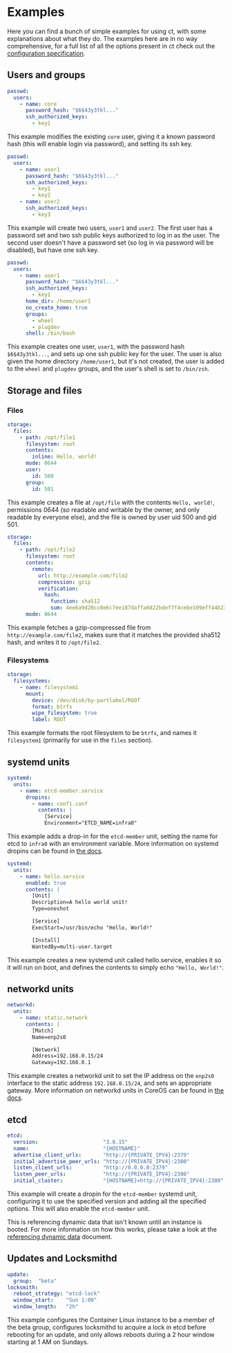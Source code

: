 # Examples

Here you can find a bunch of simple examples for using ct, with some explanations about what they do. The examples here are in no way comprehensive, for a full list of all the options present in ct check out the [configuration specification][spec].

## Users and groups

```yaml container-linux-config
passwd:
  users:
    - name: core
      password_hash: "$6$43y3tkl..."
      ssh_authorized_keys:
        - key1
```

This example modifies the existing `core` user, giving it a known password hash (this will enable login via password), and setting its ssh key.

```yaml container-linux-config
passwd:
  users:
    - name: user1
      password_hash: "$6$43y3tkl..."
      ssh_authorized_keys:
        - key1
        - key2
    - name: user2
      ssh_authorized_keys:
        - key3
```

This example will create two users, `user1` and `user2`. The first user has a password set and two ssh public keys authorized to log in as the user. The second user doesn't have a password set (so log in via password will be disabled), but have one ssh key.

```yaml container-linux-config
passwd:
  users:
    - name: user1
      password_hash: "$6$43y3tkl..."
      ssh_authorized_keys:
        - key1
      home_dir: /home/user1
      no_create_home: true
      groups:
        - wheel
        - plugdev
      shell: /bin/bash
```

This example creates one user, `user1`, with the password hash `$6$43y3tkl...`, and sets up one ssh public key for the user. The user is also given the home directory `/home/user1`, but it's not created, the user is added to the `wheel` and `plugdev` groups, and the user's shell is set to `/bin/zsh`.

## Storage and files

### Files

```yaml container-linux-config
storage:
  files:
    - path: /opt/file1
      filesystem: root
      contents:
        inline: Hello, world!
      mode: 0644
      user:
        id: 500
      group:
        id: 501
```

This example creates a file at `/opt/file` with the contents `Hello, world!`, permissions 0644 (so readable and writable by the owner, and only readable by everyone else), and the file is owned by user uid 500 and gid 501.

```yaml container-linux-config
storage:
  files:
    - path: /opt/file2
      filesystem: root
      contents:
        remote:
          url: http://example.com/file2
          compression: gzip
          verification:
            hash:
              function: sha512
              sum: 4ee6a9d20cc0e6c7ee187daffa6822bdef7f4cebe109eff44b235f97e45dc3d7a5bb932efc841192e46618f48a6f4f5bc0d15fd74b1038abf46bf4b4fd409f2e
      mode: 0644
```

This example fetches a gzip-compressed file from `http://example.com/file2`, makes sure that it matches the provided sha512 hash, and writes it to `/opt/file2`.

### Filesystems

```yaml container-linux-config
storage:
  filesystems:
    - name: filesystem1
      mount:
        device: /dev/disk/by-partlabel/ROOT
        format: btrfs
        wipe_filesystem: true
        label: ROOT
```

This example formats the root filesystem to be `btrfs`, and names it `filesystem1` (primarily for use in the `files` section).

## systemd units

```yaml container-linux-config
systemd:
  units:
    - name: etcd-member.service
      dropins:
        - name: conf1.conf
          contents: |
            [Service]
            Environment="ETCD_NAME=infra0"
```

This example adds a drop-in for the `etcd-member` unit, setting the name for etcd to `infra0` with an environment variable. More information on systemd dropins can be found in [the docs][dropins].

```yaml container-linux-config
systemd:
  units:
    - name: hello.service
      enabled: true
      contents: |
        [Unit]
        Description=A hello world unit!
        Type=oneshot

        [Service]
        ExecStart=/usr/bin/echo "Hello, World!"

        [Install]
        WantedBy=multi-user.target
```

This example creates a new systemd unit called hello.service, enables it so it will run on boot, and defines the contents to simply echo `"Hello, World!"`.

## networkd units

```yaml container-linux-config
networkd:
  units:
    - name: static.network
      contents: |
        [Match]
        Name=enp2s0

        [Network]
        Address=192.168.0.15/24
        Gateway=192.168.0.1
```

This example creates a networkd unit to set the IP address on the `enp2s0` interface to the static address `192.168.0.15/24`, and sets an appropriate gateway. More information on networkd units in CoreOS can be found in [the docs][networkd].

## etcd

```yaml container-linux-config:norender
etcd:
  version:                     "3.0.15"
  name:                        "{HOSTNAME}"
  advertise_client_urls:       "http://{PRIVATE_IPV4}:2379"
  initial_advertise_peer_urls: "http://{PRIVATE_IPV4}:2380"
  listen_client_urls:          "http://0.0.0.0:2379"
  listen_peer_urls:            "http://{PRIVATE_IPV4}:2380"
  initial_cluster:             "{HOSTNAME}=http://{PRIVATE_IPV4}:2380"
```

This example will create a dropin for the `etcd-member` systemd unit, configuring it to use the specified version and adding all the specified options. This will also enable the `etcd-member` unit.

This is referencing dynamic data that isn't known until an instance is booted. For more information on how this works, please take a look at the [referencing dynamic data][dynamic-data] document.

## Updates and Locksmithd

```yaml container-linux-config
update:
  group:  "beta"
locksmith:
  reboot_strategy: "etcd-lock"
  window_start:    "Sun 1:00"
  window_length:   "2h"
```

This example configures the Container Linux instance to be a member of the beta group, configures locksmithd to acquire a lock in etcd before rebooting for an update, and only allows reboots during a 2 hour window starting at 1 AM on Sundays.

[spec]: configuration.md
[dropins]: https://coreos.com/os/docs/latest/using-systemd-drop-in-units.html
[networkd]: https://coreos.com/os/docs/latest/network-config-with-networkd.html
[dynamic-data]: dynamic-data.md
